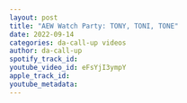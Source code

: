 ```yaml
---
layout: post
title: "AEW Watch Party: TONY, TONI, TONE"
date: 2022-09-14
categories: da-call-up videos
author: da-call-up
spotify_track_id: 
youtube_video_id: eFsYjI3ympY
apple_track_id: 
youtube_metadata: 
---
```


